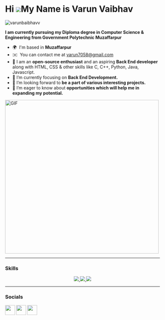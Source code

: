 Hi ![](https://user-images.githubusercontent.com/18350557/176309783-0785949b-9127-417c-8b55-ab5a4333674e.gif)My Name is Varun Vaibhav
===================================================================================================================================

<p align="left"> <img src="https://komarev.com/ghpvc/?username=rahulvarma5297&label=Profile%20views&color=0e75b6&style=flat" alt="varunbaibhavv" /> </p>

**I am currently pursuing my Diploma degree in Computer Science & Engineering from Government Polytechnic Muzaffarpur**

* 🌍  I'm based in **Muzaffarpur**
* ✉️  You can contact me at [varun7058@gmail.com](mailto:varun7058@gmail.com)
* 🧠 I am an **open-source enthusiast** and an aspiring **Back End developer** along with HTML, CSS & other skills like C, C++, Python, Java, Javascript.
* 🌱 I’m currently focusing on **Back End Development.**
* 👯 I’m looking forward to **be a part of various interesting projects.**
* 🤝 I’m eager to know about **opportunities which will help me in expanding my potential.**

<img alt="GIF" src="https://github.com/varunvaibhavv/varunvaibhavv/blob/main/hadder.gif?raw=true" width="500"/> 

<hr/>

### Skills
<p align="center">

  <a href="https://skillicons.dev">
    <img src="https://skillicons.dev/icons?i=c,cpp,python,java" />
    <img src="https://skillicons.dev/icons?i=html,css,bootstrap,javascript,nodejs,expressjs,mysql,postgresql,mongodb" />
    <img src="https://skillicons.dev/icons?i=linux,git,github,vscode,sublime,pycharm,replit" />
  </a>
         
</p>
<hr/>


### Socials

<p align="left"> <a href="https://www.github.com/varunvaibhavv" target="_blank" rel="noreferrer"><img src="https://raw.githubusercontent.com/danielcranney/readme-generator/main/public/icons/socials/github.svg" width="32" height="32" /></a> <a href="http://www.instagram.com/varun.vaibhavv/" target="_blank" rel="noreferrer"><img src="https://raw.githubusercontent.com/danielcranney/readme-generator/main/public/icons/socials/instagram.svg" width="32" height="32" /></a> <a href="https://www.linkedin.com/in/varun-vaibhavv/" target="_blank" rel="noreferrer"><img src="https://raw.githubusercontent.com/danielcranney/readme-generator/main/public/icons/socials/linkedin.svg" width="32" height="32" /></a></p>
